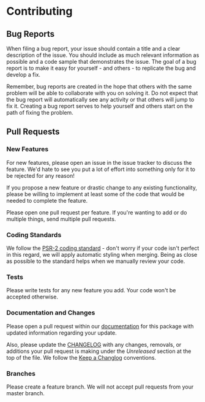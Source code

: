 # Contributing

## Bug Reports
When filing a bug report, your issue should contain a title and a clear description of the issue. You should include as much relevant information as possible and a code sample that demonstrates the issue. The goal of a bug report is to make it easy for yourself - and others - to replicate the bug and develop a fix.

Remember, bug reports are created in the hope that others with the same problem will be able to collaborate with you on solving it. Do not expect that the bug report will automatically see any activity or that others will jump to fix it. Creating a bug report serves to help yourself and others start on the path of fixing the problem.

## Pull Requests

### New Features
For new features, please open an issue in the issue tracker to discuss the feature. We'd hate to see you put a lot of effort into something only for it to be rejected for any reason!

If you propose a new feature or drastic change to any existing functionality, please be willing to implement at least some of the code that would be needed to complete the feature.

Please open one pull request per feature. If you're wanting to add or do multiple things, send multiple pull requests.

### Coding Standards
We follow the [PSR-2 coding standard](https://github.com/php-fig/fig-standards/blob/master/accepted/PSR-2-coding-style-guide.md) - don't worry if your code isn't perfect in this regard, we will apply automatic styling when merging. Being as close as possible to the standard helps when we manually review your code.

### Tests
Please write tests for any new feature you add. Your code won't be accepted otherwise.

### Documentation and Changes
Please open a pull request within our [documentation](https://github.com/caffeinated/website) for this package with updated information regarding your update.

Also, please update the [CHANGELOG](CHANGELOG.md) with any changes, removals, or additions your pull request is making under the *Unreleased* section at the top of the file. We follow the [Keep a Changlog](https://keepachangelog.com/en/1.0.0/) conventions.

### Branches
Please create a feature branch. We will not accept pull requests from your master branch.
